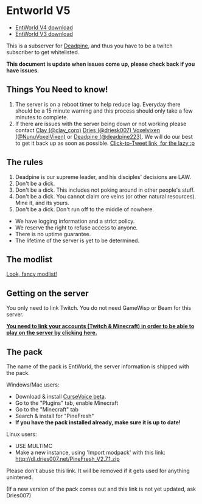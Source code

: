 Entworld V5
=============

- [EntWorld V4 download](https://dl.dries007.net/EntWorld4_World_v4.2.1.7z)
- [EntWorld V3 download](https://dl.dries007.net/EntWorld3_World_v3.2.3.7z)

This is a subserver for [Deadpine](http://www.twitch.tv/deadpine), and thus you have to be a twitch subscriber to get whitelisted.

**This document is update when issues come up, please check back if you have issues.**

Things You Need to know!
------------------------

1. The server is on a reboot timer to help reduce lag. Everyday there should be a 15 minute warning and this process should only take a few minutes to complete.
2. If there are issues with the server being down or not working please contact [Clay (@clay_corp)](https://twitter.com/Clay_corp) [Dries (@driesk007) ](https://twitter.com/driesk007) [Voxelvixen (@NunuVoxelVixen)](https://twitter.com/NunuVoxelVixen) or [Deadpine (@deadpine223)](https://twitter.com/deadpine223). We will do our best to get it back up as soon as possible. [Click-to-Tweet link, for the lazy :p](http://ctt.ec/cqSfe)

The rules
---------

1. Deadpine is our supreme leader, and his disciples' decisions are LAW.
2. Don't be a dick.
3. Don't be a dick. This includes not poking around in other people's stuff.
4. Don't be a dick. You cannot claim ore veins (or other natural resources). Mine it, and its yours.
5. Don't be a dick. Don't run off to the middle of nowhere.


- We have logging information and a strict policy.
- We reserve the right to refuse access to anyone.
- There is no uptime guarantee.
- The lifetime of the server is yet to be determined.

The modlist
-----------

[Look, fancy modlist!](/modlist.md)

Getting on the server
---------------------

You only need to link Twitch. You do not need GameWisp or Beam for this server.

**[You need to link your accounts (Twitch & Minecraft) in order to be able to play on the server by clicking here.](http://www.doubledoordev.net/?p=linking)**

The pack
--------

The name of the pack is EntWorld, the server information is shipped with the pack.

Windows/Mac users: 
- Download & install [CurseVoice beta](http://beta.cursevoice.com/).
- Go to the "Plugins" tab, enable Minecraft
- Go to the "Minecraft" tab
- Search & install for "PineFresh"
- **If you have the pack installed already, make sure it is up to date!**

Linux users:

- USE MULTIMC
- Make a new instance, using 'Import modpack' with this link: http://dl.dries007.net/PineFresh_V2.7.1.zip

Please don't abuse this link. It will be removed if it gets used for anything unintened.

(If a new version of the pack comes out and this link is not yet updated, ask Dries007)
